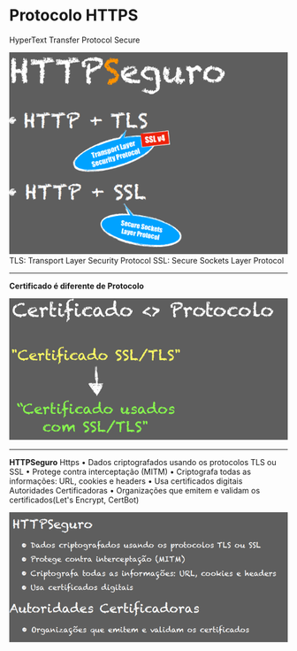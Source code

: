 # Protocolo HTTPS

HyperText Transfer Protocol Secure

![Alt text](image-21.png)
TLS: Transport Layer Security Protocol
SSL: Secure Sockets Layer Protocol

-----
**Certificado é diferente de Protocolo**

![Alt text](image-22.png)

----
**HTTPSeguro**
Https
• Dados criptografados usando os protocolos TLS ou SSL 
• Protege contra interceptação (MITM) 
• Criptografa todas as informações: URL, cookies e headers 
• Usa certificados digitais
Autoridades Certificadoras
• Organizações que emitem e validam os certificados(Let's Encrypt, CertBot)

![Alt text](image-23.png)